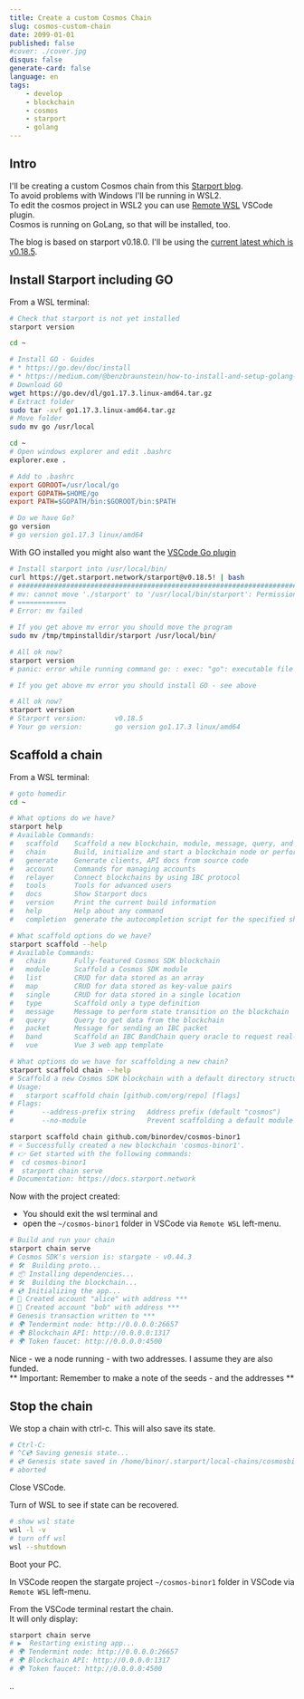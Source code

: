 ```yaml
---
title: Create a custom Cosmos Chain
slug: cosmos-custom-chain
date: 2099-01-01
published: false
#cover: ./cover.jpg
disqus: false
generate-card: false
language: en
tags:
    - develop
    - blockchain
    - cosmos
    - starport
    - golang
---
```


## Intro

I'll be creating a custom Cosmos chain from this [Starport blog](https://docs.starport.com/guide/hello.html).  
To avoid problems with Windows I'll be running in WSL2.  
To edit the cosmos project in WSL2 you can use [Remote WSL](https://marketplace.visualstudio.com/items?itemName=ms-vscode-remote.remote-wsl) VSCode plugin.  
Cosmos is running on GoLang, so that will be installed, too.

The blog is based on starport v0.18.0. I'll be using the [current latest which is v0.18.5](https://github.com/tendermint/starport/releases).  

## Install Starport including GO

From a WSL terminal:

```bash
# Check that starport is not yet installed
starport version

cd ~

# Install GO - Guides
# * https://go.dev/doc/install
# * https://medium.com/@benzbraunstein/how-to-install-and-setup-golang-development-under-wsl-2-4b8ca7720374
# Download GO
wget https://go.dev/dl/go1.17.3.linux-amd64.tar.gz
# Extract folder
sudo tar -xvf go1.17.3.linux-amd64.tar.gz
# Move folder
sudo mv go /usr/local

cd ~
# Open windows explorer and edit .bashrc
explorer.exe .
```
```ini
# Add to .bashrc
export GOROOT=/usr/local/go
export GOPATH=$HOME/go
export PATH=$GOPATH/bin:$GOROOT/bin:$PATH
```

```bash
# Do we have Go?
go version
# go version go1.17.3 linux/amd64

```
With GO installed you might also want the [VSCode Go plugin](https://marketplace.visualstudio.com/items?itemName=golang.Go)

```bash
# Install starport into /usr/local/bin/
curl https://get.starport.network/starport@v0.18.5! | bash
# ######################################################################## 100.0%
# mv: cannot move './starport' to '/usr/local/bin/starport': Permission denied
# ============
# Error: mv failed

# If you get above mv error you should move the program
sudo mv /tmp/tmpinstalldir/starport /usr/local/bin/

# All ok now?
starport version
# panic: error while running command go: : exec: "go": executable file not found in $PATH

# If you get above mv error you should install GO - see above

# All ok now?
starport version
# Starport version:       v0.18.5
# Your go version:        go version go1.17.3 linux/amd64
```

## Scaffold a chain

From a WSL terminal:

```bash
# goto homedir
cd ~

# What options do we have?
starport help
# Available Commands:
#   scaffold    Scaffold a new blockchain, module, message, query, and more
#   chain       Build, initialize and start a blockchain node or perform other actions on the blockchain
#   generate    Generate clients, API docs from source code
#   account     Commands for managing accounts
#   relayer     Connect blockchains by using IBC protocol
#   tools       Tools for advanced users
#   docs        Show Starport docs
#   version     Print the current build information
#   help        Help about any command
#   completion  generate the autocompletion script for the specified shell

# What scaffold options do we have?
starport scaffold --help
# Available Commands:
#   chain       Fully-featured Cosmos SDK blockchain
#   module      Scaffold a Cosmos SDK module
#   list        CRUD for data stored as an array
#   map         CRUD for data stored as key-value pairs
#   single      CRUD for data stored in a single location
#   type        Scaffold only a type definition
#   message     Message to perform state transition on the blockchain
#   query       Query to get data from the blockchain
#   packet      Message for sending an IBC packet
#   band        Scaffold an IBC BandChain query oracle to request real-time data
#   vue         Vue 3 web app template

# What options do we have for scaffolding a new chain?
starport scaffold chain --help
# Scaffold a new Cosmos SDK blockchain with a default directory structure
# Usage:
#   starport scaffold chain [github.com/org/repo] [flags]
# Flags:
#       --address-prefix string   Address prefix (default "cosmos")
#       --no-module               Prevent scaffolding a default module in the app

starport scaffold chain github.com/binordev/cosmos-binor1
# ⭐️ Successfully created a new blockchain 'cosmos-binor1'.
# 👉 Get started with the following commands:
#  cd cosmos-binor1
#  starport chain serve
# Documentation: https://docs.starport.network
```

Now with the project created:
* You should exit the wsl terminal and 
* open the `~/cosmos-binor1` folder in VSCode via `Remote WSL` left-menu.  

```bash
# Build and run your chain
starport chain serve
# Cosmos SDK's version is: stargate - v0.44.3
# 🛠️  Building proto...
# 📦 Installing dependencies...
# 🛠️  Building the blockchain...
# 💿 Initializing the app...
# 🙂 Created account "alice" with address ***
# 🙂 Created account "bob" with address ***
# Genesis transaction written to ***
# 🌍 Tendermint node: http://0.0.0.0:26657
# 🌍 Blockchain API: http://0.0.0.0:1317
# 🌍 Token faucet: http://0.0.0.0:4500
```

Nice - we a node running - with two addresses. I assume they are also funded.  
** Important: Remember to make a note of the seeds - and the addresses **  

## Stop the chain

We stop a chain with ctrl-c. This will also save its state.

```bash
# Ctrl-C:
# ^C💿 Saving genesis state...
# 💿 Genesis state saved in /home/binor/.starport/local-chains/cosmosbinor1/exported_genesis.json
# aborted
```

Close VSCode.  

Turn of WSL to see if state can be recovered.  

```bash
# show wsl state
wsl -l -v
# turn off wsl
wsl --shutdown
```

Boot your PC.  

In VSCode reopen the stargate project `~/cosmos-binor1` folder in VSCode via `Remote WSL` left-menu.  

From the VSCode terminal restart the chain.   
It will only display:  

```bash
starport chain serve
# ▶️  Restarting existing app...
# 🌍 Tendermint node: http://0.0.0.0:26657
# 🌍 Blockchain API: http://0.0.0.0:1317
# 🌍 Token faucet: http://0.0.0.0:4500
```

..